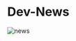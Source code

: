 # Dev-News
![news](https://user-images.githubusercontent.com/53038576/120111347-37779500-c18f-11eb-90c1-ee50a79b78b4.png)
